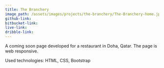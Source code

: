```yaml
---
title: The Branchery
image_path: /assets/images/projects/the-branchery/The-Branchery-home.jpg
github-link:
bitbucket-link:
live-link:
dribble-link:
---
```

A coming soon page developed for a restaurant in Doha, Qatar. The page is web responsive.

Used technologies: HTML, CSS, Bootstrap
